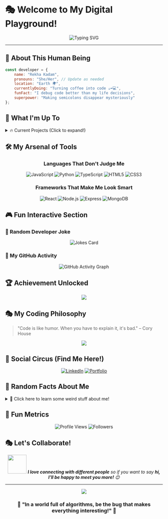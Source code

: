 <!-- filepath: d:\rk\Readme.md -->
# 🎭 Welcome to My Digital Playground! 

<div align="center">
  <img src="https://readme-typing-svg.herokuapp.com?font=Fira+Code&pause=1000&color=36BCF7&center=true&vCenter=true&width=435&lines=Hey+there!+I'm+a+Developer+%F0%9F%91%A8%E2%80%8D%F0%9F%92%BB;Welcome+to+my+GitHub+profile!;Let's+build+something+amazing+together!" alt="Typing SVG" />
</div>

---

## 🎪 About This Human Being

```javascript
const developer = {
    name: "Rekha Kadam",
    pronouns: "She/Her", // Update as needed
    location: "Earth 🌍",
    currentlyDoing: "Turning coffee into code ☕➡️💻",
    funFact: "I debug code better than my life decisions",
    superpower: "Making semicolons disappear mysteriously"
};
```

## 🎯 What I'm Up To

<details>
<summary>🔥 Current Projects (Click to expand!)</summary>

- 🚀 **Project Alpha**: Building the next big thing (spoiler: it's probably another to-do app)
- 🎮 **Game Dev**: Creating games that are definitely not Flappy Bird clones
- 📱 **Mobile Magic**: Apps that make your phone smarter than you
- 🤖 **AI Experiments**: Teaching machines to be as confused as I am

</details>

## 🛠️ My Arsenal of Tools

<div align="center">

### Languages That Don't Judge Me
![JavaScript](https://img.shields.io/badge/-JavaScript-F7DF1E?style=for-the-badge&logo=javascript&logoColor=black)
![Python](https://img.shields.io/badge/-Python-3776AB?style=for-the-badge&logo=python&logoColor=white)
![TypeScript](https://img.shields.io/badge/-TypeScript-3178C6?style=for-the-badge&logo=typescript&logoColor=white)
![HTML5](https://img.shields.io/badge/-HTML5-E34F26?style=for-the-badge&logo=html5&logoColor=white)
![CSS3](https://img.shields.io/badge/-CSS3-1572B6?style=for-the-badge&logo=css3&logoColor=white)

### Frameworks That Make Me Look Smart
![React](https://img.shields.io/badge/-React-61DAFB?style=for-the-badge&logo=react&logoColor=black)
![Node.js](https://img.shields.io/badge/-Node.js-339933?style=for-the-badge&logo=node.js&logoColor=white)
![Express](https://img.shields.io/badge/-Express-000000?style=for-the-badge&logo=express&logoColor=white)
![MongoDB](https://img.shields.io/badge/-MongoDB-47A248?style=for-the-badge&logo=mongodb&logoColor=white)

</div>

## 🎮 Fun Interactive Section

### 🎲 Random Developer Joke
<!-- Joke API -->
<div align="center">
  <img src="https://readme-jokes.vercel.app/api?theme=radical" alt="Jokes Card" />
</div>

### 🐍 My GitHub Activity
<div align="center">
  <img src="https://github-readme-activity-graph.vercel.app/graph?username=RekhaKadam&theme=radical&hide_border=true&area=true" alt="GitHub Activity Graph" />
</div>

## 🏆 Achievement Unlocked

<div align="center">
  <img src="https://github-profile-trophy.vercel.app/?username=RekhaKadam&theme=radical&no-frame=true&no-bg=false&margin-w=4" />
</div>

## 🎭 My Coding Philosophy

> "Code is like humor. When you have to explain it, it's bad." – Cory House

<div align="center">
  <img src="https://quotes-github-readme.vercel.app/api?type=horizontal&theme=radical" />
</div>

## 🎪 Social Circus (Find Me Here!)

<div align="center">

[![LinkedIn](https://img.shields.io/badge/-LinkedIn-0077B5?style=for-the-badge&logo=linkedin&logoColor=white)](https://linkedin.com/in/YOUR_LINKEDIN)
[![Portfolio](https://img.shields.io/badge/-Portfolio-FF5722?style=for-the-badge&logo=google-chrome&logoColor=white)](https://YOUR_WEBSITE.com)

</div>

## 🎯 Random Facts About Me

<details>
<summary>🤔 Click here to learn some weird stuff about me!</summary>

- 🌙 I'm a night owl who codes best at 2 AM
- 🍕 I believe pineapple belongs on pizza (fight me!)
- 🎵 I code to lo-fi hip hop (like every other developer)
- 🎮 I have more gaming hours than coding hours (don't tell my boss)
- 📚 I collect programming books but only read Stack Overflow
- ☕ Coffee is my debugging tool
- 🦆 I talk to rubber ducks more than humans

</details>

## 🎪 Fun Metrics

<div align="center">

![Profile Views](https://komarev.com/ghpvc/?username=RekhaKadam&color=brightgreen&style=for-the-badge)
![Followers](https://img.shields.io/github/followers/RekhaKadam?style=for-the-badge&color=blue)

</div>

## 🎭 Let's Collaborate!

<div align="center">
  <img src="https://media.giphy.com/media/LnQjpWaON8nhr21vNW/giphy.gif" width="60"> 
  <em><b>I love connecting with different people</b> so if you want to say <b>hi, I'll be happy to meet you more!</b> 😊</em>
</div>

---

<div align="center">
  <img src="https://capsule-render.vercel.app/api?type=waving&color=gradient&height=100&section=footer"/>
</div>

<div align="center">
  <h3>💭 "In a world full of algorithms, be the bug that makes everything interesting!" 💭</h3>
</div>

<!-- Proudly created with LOTS of coffee and a bit of madness -->